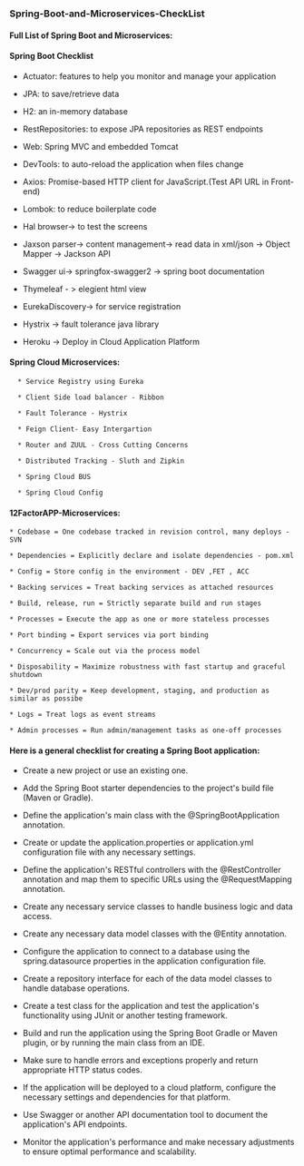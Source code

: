 ### Spring-Boot-and-Microservices-CheckList

#### Full List of Spring Boot and Microservices:

#### Spring Boot Checklist

  * Actuator: features to help you monitor and manage your application

  * JPA: to save/retrieve data

  * H2: an in-memory database

  * RestRepositories: to expose JPA repositories as REST endpoints

  * Web: Spring MVC and embedded Tomcat

  * DevTools: to auto-reload the application when files change

  * Axios: Promise-based HTTP client for JavaScript.(Test API URL in Front-end)

  * Lombok: to reduce boilerplate code

  * Hal browser-> to test the screens

  * Jaxson parser-> content management-> read data in xml/json -> Object Mapper -> Jackson API

  * Swagger ui-> springfox-swagger2 -> spring boot documentation

  * Thymeleaf - > elegient html view
 
  * EurekaDiscovery-> for service registration

  * Hystrix -> fault tolerance java library

  * Heroku -> Deploy in Cloud Application Platform


#### Spring Cloud Microservices:

      * Service Registry using Eureka

      * Client Side load balancer - Ribbon

      * Fault Tolerance - Hystrix

      * Feign Client- Easy Intergartion 

      * Router and ZUUL - Cross Cutting Concerns

      * Distributed Tracking - Sluth and Zipkin

      * Spring Cloud BUS

      * Spring Cloud Config 

#### 12FactorAPP-Microservices:

    * Codebase = One codebase tracked in revision control, many deploys - SVN

    * Dependencies = Explicitly declare and isolate dependencies - pom.xml

    * Config = Store config in the environment - DEV ,FET , ACC

    * Backing services = Treat backing services as attached resources

    * Build, release, run = Strictly separate build and run stages

    * Processes = Execute the app as one or more stateless processes

    * Port binding = Export services via port binding

    * Concurrency = Scale out via the process model

    * Disposability = Maximize robustness with fast startup and graceful shutdown

    * Dev/prod parity = Keep development, staging, and production as similar as possibe

    * Logs = Treat logs as event streams

    * Admin processes = Run admin/management tasks as one-off processes
    
#### Here is a general checklist for creating a Spring Boot application:

 * Create a new project or use an existing one.

 * Add the Spring Boot starter dependencies to the project's build file (Maven or Gradle).

 * Define the application's main class with the @SpringBootApplication annotation.

 * Create or update the application.properties or application.yml configuration file with any necessary settings.

 * Define the application's RESTful controllers with the @RestController annotation and map them to specific URLs using the @RequestMapping annotation.

 * Create any necessary service classes to handle business logic and data access.

 * Create any necessary data model classes with the @Entity annotation.

 * Configure the application to connect to a database using the spring.datasource properties in the application configuration file.

 * Create a repository interface for each of the data model classes to handle database operations.

 * Create a test class for the application and test the application's functionality using JUnit or another testing framework.

 * Build and run the application using the Spring Boot Gradle or Maven plugin, or by running the main class from an IDE.

 * Make sure to handle errors and exceptions properly and return appropriate HTTP status codes.

 * If the application will be deployed to a cloud platform, configure the necessary settings and dependencies for that platform.

 * Use Swagger or another API documentation tool to document the application's API endpoints.

 * Monitor the application's performance and make necessary adjustments to ensure optimal performance and scalability.


